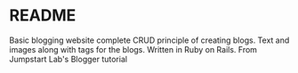 # README

Basic blogging website complete CRUD principle of creating blogs. Text and images along with tags for the blogs. Written in Ruby on Rails. From Jumpstart Lab's Blogger tutorial
